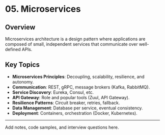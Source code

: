 # 05. Microservices

## Overview
Microservices architecture is a design pattern where applications are composed of small, independent services that communicate over well-defined APIs.

## Key Topics
- **Microservices Principles**: Decoupling, scalability, resilience, and autonomy.
- **Communication**: REST, gRPC, message brokers (Kafka, RabbitMQ).
- **Service Discovery**: Eureka, Consul, etc.
- **API Gateway**: Role and popular tools (Zuul, API Gateway).
- **Resilience Patterns**: Circuit breaker, retries, fallback.
- **Data Management**: Database per service, eventual consistency.
- **Deployment**: Containers, orchestration (Docker, Kubernetes).

---
Add notes, code samples, and interview questions here. 